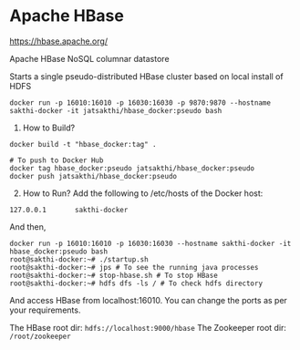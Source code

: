 Apache HBase
============

https://hbase.apache.org/

Apache HBase NoSQL columnar datastore

Starts a single pseudo-distributed HBase cluster based on local install of HDFS
```
docker run -p 16010:16010 -p 16030:16030 -p 9870:9870 --hostname sakthi-docker -it jatsakthi/hbase_docker:pseudo bash
```

1. How to Build?
```
docker build -t "hbase_docker:tag" .

# To push to Docker Hub
docker tag hbase_docker:pseudo jatsakthi/hbase_docker:pseudo
docker push jatsakthi/hbase_docker:pseudo
```

2. How to Run?
Add the following to /etc/hosts of the Docker host:
```
127.0.0.1       sakthi-docker
```
And then,
```
docker run -p 16010:16010 -p 16030:16030 --hostname sakthi-docker -it hbase_docker:pseudo bash
root@sakthi-docker:~# ./startup.sh
root@sakthi-docker:~# jps # To see the running java processes
root@sakthi-docker:~# stop-hbase.sh # To stop HBase
root@sakthi-docker:~# hdfs dfs -ls / # To check hdfs directory
```
And access HBase from localhost:16010. You can change the ports as per your requirements.

The HBase root dir: `hdfs://localhost:9000/hbase`
The Zookeeper root dir: `/root/zookeeper`
